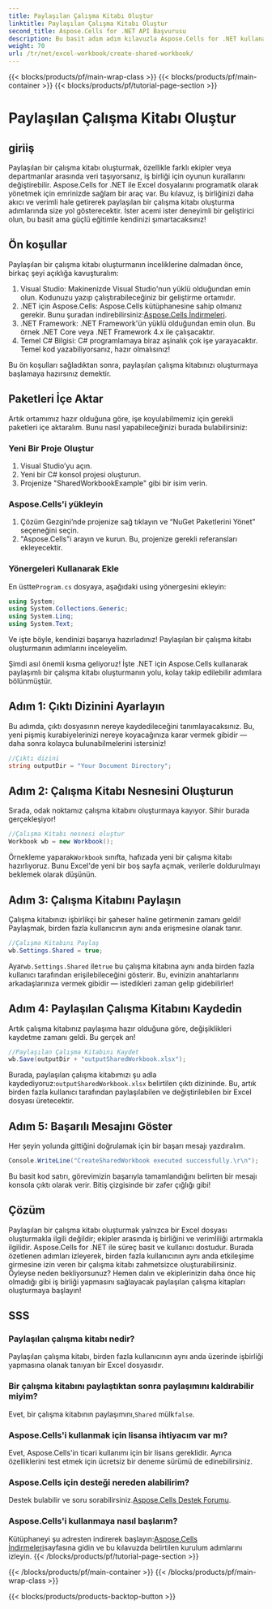 ```yaml
---
title: Paylaşılan Çalışma Kitabı Oluştur
linktitle: Paylaşılan Çalışma Kitabı Oluştur
second_title: Aspose.Cells for .NET API Başvurusu
description: Bu basit adım adım kılavuzla Aspose.Cells for .NET kullanarak paylaşımlı bir çalışma kitabı oluşturmayı öğrenin. Ekip işbirliğini geliştirmek için mükemmeldir.
weight: 70
url: /tr/net/excel-workbook/create-shared-workbook/
---
```


{{< blocks/products/pf/main-wrap-class >}}
{{< blocks/products/pf/main-container >}}
{{< blocks/products/pf/tutorial-page-section >}}

# Paylaşılan Çalışma Kitabı Oluştur

## giriiş

Paylaşılan bir çalışma kitabı oluşturmak, özellikle farklı ekipler veya departmanlar arasında veri taşıyorsanız, iş birliği için oyunun kurallarını değiştirebilir. Aspose.Cells for .NET ile Excel dosyalarını programatik olarak yönetmek için emrinizde sağlam bir araç var. Bu kılavuz, iş birliğinizi daha akıcı ve verimli hale getirerek paylaşılan bir çalışma kitabı oluşturma adımlarında size yol gösterecektir. İster acemi ister deneyimli bir geliştirici olun, bu basit ama güçlü eğitimle kendinizi şımartacaksınız!

## Ön koşullar

Paylaşılan bir çalışma kitabı oluşturmanın inceliklerine dalmadan önce, birkaç şeyi açıklığa kavuşturalım:

1. Visual Studio: Makinenizde Visual Studio'nun yüklü olduğundan emin olun. Kodunuzu yazıp çalıştırabileceğiniz bir geliştirme ortamıdır.
2.  .NET için Aspose.Cells: Aspose.Cells kütüphanesine sahip olmanız gerekir. Bunu şuradan indirebilirsiniz:[Aspose.Cells İndirmeleri](https://releases.aspose.com/cells/net/).
3. .NET Framework: .NET Framework'ün yüklü olduğundan emin olun. Bu örnek .NET Core veya .NET Framework 4.x ile çalışacaktır.
4. Temel C# Bilgisi: C# programlamaya biraz aşinalık çok işe yarayacaktır. Temel kod yazabiliyorsanız, hazır olmalısınız!

Bu ön koşulları sağladıktan sonra, paylaşılan çalışma kitabınızı oluşturmaya başlamaya hazırsınız demektir.

## Paketleri İçe Aktar

Artık ortamımız hazır olduğuna göre, işe koyulabilmemiz için gerekli paketleri içe aktaralım. Bunu nasıl yapabileceğinizi burada bulabilirsiniz:

### Yeni Bir Proje Oluştur
1. Visual Studio’yu açın.
2. Yeni bir C# konsol projesi oluşturun.
3. Projenize "SharedWorkbookExample" gibi bir isim verin.

### Aspose.Cells'i yükleyin
1. Çözüm Gezgini’nde projenize sağ tıklayın ve “NuGet Paketlerini Yönet” seçeneğini seçin.
2. "Aspose.Cells"i arayın ve kurun. Bu, projenize gerekli referansları ekleyecektir.

### Yönergeleri Kullanarak Ekle
 En üstte`Program.cs` dosyaya, aşağıdaki using yönergesini ekleyin:

```csharp
using System;
using System.Collections.Generic;
using System.Linq;
using System.Text;
```

Ve işte böyle, kendinizi başarıya hazırladınız! Paylaşılan bir çalışma kitabı oluşturmanın adımlarını inceleyelim.

Şimdi asıl önemli kısma geliyoruz! İşte .NET için Aspose.Cells kullanarak paylaşımlı bir çalışma kitabı oluşturmanın yolu, kolay takip edilebilir adımlara bölünmüştür.

## Adım 1: Çıktı Dizinini Ayarlayın

Bu adımda, çıktı dosyasının nereye kaydedileceğini tanımlayacaksınız. Bu, yeni pişmiş kurabiyelerinizi nereye koyacağınıza karar vermek gibidir — daha sonra kolayca bulunabilmelerini istersiniz!

```csharp
//Çıktı dizini
string outputDir = "Your Document Directory";
```

## Adım 2: Çalışma Kitabı Nesnesini Oluşturun

Sırada, odak noktamız çalışma kitabını oluşturmaya kayıyor. Sihir burada gerçekleşiyor!

```csharp
//Çalışma Kitabı nesnesi oluştur
Workbook wb = new Workbook();
```
 Örnekleme yaparak`Workbook` sınıfta, hafızada yeni bir çalışma kitabı hazırlıyoruz. Bunu Excel'de yeni bir boş sayfa açmak, verilerle doldurulmayı beklemek olarak düşünün.

## Adım 3: Çalışma Kitabını Paylaşın

Çalışma kitabınızı işbirlikçi bir şaheser haline getirmenin zamanı geldi! Paylaşmak, birden fazla kullanıcının aynı anda erişmesine olanak tanır.

```csharp
//Çalışma Kitabını Paylaş
wb.Settings.Shared = true;
```
 Ayar`wb.Settings.Shared` ile`true` bu çalışma kitabına aynı anda birden fazla kullanıcı tarafından erişilebileceğini gösterir. Bu, evinizin anahtarlarını arkadaşlarınıza vermek gibidir — istedikleri zaman gelip gidebilirler!

## Adım 4: Paylaşılan Çalışma Kitabını Kaydedin

Artık çalışma kitabınız paylaşıma hazır olduğuna göre, değişiklikleri kaydetme zamanı geldi. Bu gerçek an!

```csharp
//Paylaşılan Çalışma Kitabını Kaydet
wb.Save(outputDir + "outputSharedWorkbook.xlsx");
```
 Burada, paylaşılan çalışma kitabımızı şu adla kaydediyoruz:`outputSharedWorkbook.xlsx` belirtilen çıktı dizininde. Bu, artık birden fazla kullanıcı tarafından paylaşılabilen ve değiştirilebilen bir Excel dosyası üretecektir.

## Adım 5: Başarılı Mesajını Göster

Her şeyin yolunda gittiğini doğrulamak için bir başarı mesajı yazdıralım.

```csharp
Console.WriteLine("CreateSharedWorkbook executed successfully.\r\n");
```
Bu basit kod satırı, görevimizin başarıyla tamamlandığını belirten bir mesajı konsola çıktı olarak verir. Bitiş çizgisinde bir zafer çığlığı gibi!

## Çözüm 

Paylaşılan bir çalışma kitabı oluşturmak yalnızca bir Excel dosyası oluşturmakla ilgili değildir; ekipler arasında iş birliğini ve verimliliği artırmakla ilgilidir. Aspose.Cells for .NET ile süreç basit ve kullanıcı dostudur. Burada özetlenen adımları izleyerek, birden fazla kullanıcının aynı anda etkileşime girmesine izin veren bir çalışma kitabı zahmetsizce oluşturabilirsiniz. Öyleyse neden bekliyorsunuz? Hemen dalın ve ekiplerinizin daha önce hiç olmadığı gibi iş birliği yapmasını sağlayacak paylaşılan çalışma kitapları oluşturmaya başlayın!

## SSS

### Paylaşılan çalışma kitabı nedir?
Paylaşılan çalışma kitabı, birden fazla kullanıcının aynı anda üzerinde işbirliği yapmasına olanak tanıyan bir Excel dosyasıdır.

### Bir çalışma kitabını paylaştıktan sonra paylaşımını kaldırabilir miyim?
 Evet, bir çalışma kitabının paylaşımını,`Shared` mülk`false`.

### Aspose.Cells'i kullanmak için lisansa ihtiyacım var mı?
Evet, Aspose.Cells'in ticari kullanımı için bir lisans gereklidir. Ayrıca özelliklerini test etmek için ücretsiz bir deneme sürümü de edinebilirsiniz.

### Aspose.Cells için desteği nereden alabilirim?
 Destek bulabilir ve soru sorabilirsiniz.[Aspose.Cells Destek Forumu](https://forum.aspose.com/c/cells/9).

### Aspose.Cells'i kullanmaya nasıl başlarım?
 Kütüphaneyi şu adresten indirerek başlayın:[Aspose.Cells İndirmeleri](https://releases.aspose.com/cells/net/)sayfasına gidin ve bu kılavuzda belirtilen kurulum adımlarını izleyin.
{{< /blocks/products/pf/tutorial-page-section >}}

{{< /blocks/products/pf/main-container >}}
{{< /blocks/products/pf/main-wrap-class >}}

{{< blocks/products/products-backtop-button >}}
